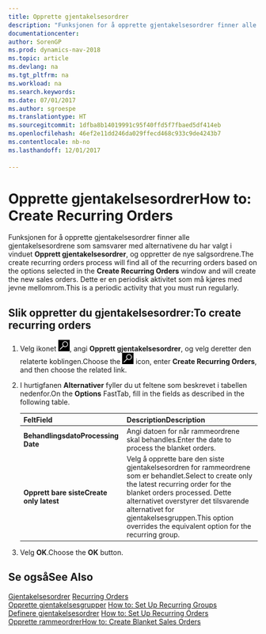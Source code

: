 ```yaml
---
title: Opprette gjentakelsesordrer
description: "Funksjonen for å opprette gjentakelsesordrer finner alle gjentakelsesordrene som samsvarer med alternativene du har valgt i vinduet **Opprett gjentakelsesordrer**, og oppretter de nye salgsordrene."
documentationcenter: 
author: SorenGP
ms.prod: dynamics-nav-2018
ms.topic: article
ms.devlang: na
ms.tgt_pltfrm: na
ms.workload: na
ms.search.keywords: 
ms.date: 07/01/2017
ms.author: sgroespe
ms.translationtype: HT
ms.sourcegitcommit: 1dfba8b14019991c95f40ffd5f7fbaed5df414eb
ms.openlocfilehash: 46ef2e11dd246da029ffecd468c933c9de4243b7
ms.contentlocale: nb-no
ms.lasthandoff: 12/01/2017

---
```

# <a name="how-to-create-recurring-orders"></a><span data-ttu-id="7ed48-103">Opprette gjentakelsesordrer</span><span class="sxs-lookup"><span data-stu-id="7ed48-103">How to: Create Recurring Orders</span></span>
<span data-ttu-id="7ed48-104">Funksjonen for å opprette gjentakelsesordrer finner alle gjentakelsesordrene som samsvarer med alternativene du har valgt i vinduet **Opprett gjentakelsesordrer**, og oppretter de nye salgsordrene.</span><span class="sxs-lookup"><span data-stu-id="7ed48-104">The create recurring orders process will find all of the recurring orders based on the options selected in the **Create Recurring Orders** window and will create the new sales orders.</span></span> <span data-ttu-id="7ed48-105">Dette er en periodisk aktivitet som må kjøres med jevne mellomrom.</span><span class="sxs-lookup"><span data-stu-id="7ed48-105">This is a periodic activity that you must run regularly.</span></span>  

## <a name="to-create-recurring-orders"></a><span data-ttu-id="7ed48-106">Slik oppretter du gjentakelsesordrer:</span><span class="sxs-lookup"><span data-stu-id="7ed48-106">To create recurring orders</span></span>  

1.  <span data-ttu-id="7ed48-107">Velg ikonet ![Søk etter side eller rapport](../../media/ui-search/search_small.png "Søk etter side eller rapport"), angi **Opprett gjentakelsesordrer**, og velg deretter den relaterte koblingen.</span><span class="sxs-lookup"><span data-stu-id="7ed48-107">Choose the ![Search for Page or Report](../../media/ui-search/search_small.png "Search for Page or Report icon") icon, enter **Create Recurring Orders**, and then choose the related link.</span></span>  
2.  <span data-ttu-id="7ed48-108">I hurtigfanen **Alternativer** fyller du ut feltene som beskrevet i tabellen nedenfor.</span><span class="sxs-lookup"><span data-stu-id="7ed48-108">On the **Options** FastTab, fill in the fields as described in the following table.</span></span>  

    |<span data-ttu-id="7ed48-109">Felt</span><span class="sxs-lookup"><span data-stu-id="7ed48-109">Field</span></span>|<span data-ttu-id="7ed48-110">Description</span><span class="sxs-lookup"><span data-stu-id="7ed48-110">Description</span></span>|  
    |---------------------------------|---------------------------------------|  
    |<span data-ttu-id="7ed48-111">**Behandlingsdato**</span><span class="sxs-lookup"><span data-stu-id="7ed48-111">**Processing Date**</span></span>|<span data-ttu-id="7ed48-112">Angi datoen for når rammeordrene skal behandles.</span><span class="sxs-lookup"><span data-stu-id="7ed48-112">Enter the date to process the blanket orders.</span></span>|  
    |<span data-ttu-id="7ed48-113">**Opprett bare siste**</span><span class="sxs-lookup"><span data-stu-id="7ed48-113">**Create only latest**</span></span>|<span data-ttu-id="7ed48-114">Velg å opprette bare den siste gjentakelsesordren for rammeordrene som er behandlet.</span><span class="sxs-lookup"><span data-stu-id="7ed48-114">Select to create only the latest recurring order for the blanket orders processed.</span></span> <span data-ttu-id="7ed48-115">Dette alternativet overstyrer det tilsvarende alternativet for gjentakelsesgruppen.</span><span class="sxs-lookup"><span data-stu-id="7ed48-115">This option overrides the equivalent option for the recurring group.</span></span>|  

3.  <span data-ttu-id="7ed48-116">Velg **OK**.</span><span class="sxs-lookup"><span data-stu-id="7ed48-116">Choose the **OK** button.</span></span>  

## <a name="see-also"></a><span data-ttu-id="7ed48-117">Se også</span><span class="sxs-lookup"><span data-stu-id="7ed48-117">See Also</span></span>  
 <span data-ttu-id="7ed48-118">[Gjentakelsesordrer](recurring-orders.md) </span><span class="sxs-lookup"><span data-stu-id="7ed48-118">[Recurring Orders](recurring-orders.md) </span></span>  
 <span data-ttu-id="7ed48-119">[Opprette gjentakelsesgrupper](how-to-set-up-recurring-groups.md) </span><span class="sxs-lookup"><span data-stu-id="7ed48-119">[How to: Set Up Recurring Groups](how-to-set-up-recurring-groups.md) </span></span>  
 <span data-ttu-id="7ed48-120">[Definere gjentakelsesordrer](how-to-set-up-recurring-orders.md) </span><span class="sxs-lookup"><span data-stu-id="7ed48-120">[How to: Set Up Recurring Orders](how-to-set-up-recurring-orders.md) </span></span>  
 [<span data-ttu-id="7ed48-121">Opprette rammeordrer</span><span class="sxs-lookup"><span data-stu-id="7ed48-121">How to: Create Blanket Sales Orders</span></span>](../../sales-how-to-create-blanket-sales-orders.md)

